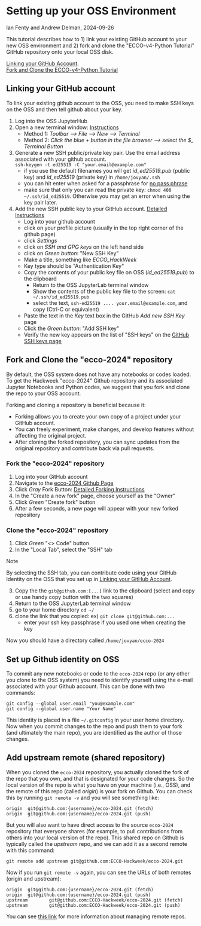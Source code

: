 # Setting up your OSS Environment

Ian Fenty and Andrew Delman, 2024-09-26

This tutorial describes how to 1) link your existing GitHub account to your new OSS environment and 2) fork and clone the "ECCO-v4-Python Tutorial" GitHub repository onto your local OSS disk.

[Linking your GitHub Account](#linking-your-github-account).\
[Fork and Clone the ECCO-v4-Python Tutorial](#fork-and-clone-the-ecco-v4-python-tutorial)

## Linking your GitHub account

To link your existing github account to the OSS, you need to make SSH keys on the OSS and then tell github about your key.

1. Log into the OSS JupyterHub
1. Open a new terminal window: [Instructions](https://jupyterlab.readthedocs.io/en/latest/user/terminal.html#)
   - Method 1: *Toolbar --> File --> New --> Terminal*
   - Method 2: *Click the blue + button in the file browser --> select the $_ Terminal Button*
1. Generate a new SSH public/private key pair. Use the email address associated with your github account.\
   ```ssh-keygen -t ed25519 -C "your.email@example.com"```
   - if you use the default filenames you will get *id_ed25519.pub* (public key) and *id_ed25519* (private key) in `/home/jovyan/.ssh` 
   - you can hit enter when asked for a passphrase for [no pass phrase](https://docs.github.com/en/authentication/connecting-to-github-with-ssh/working-with-ssh-key-passphrases)
   - make sure that only you can read the private key: ```chmod 400 ~/.ssh/id_ed25519```. Otherwise you may get an error when using the key pair later.
1. Add the new SSH public key to your GitHub account. [Detailed Instructions](https://docs.github.com/en/authentication/connecting-to-github-with-ssh/adding-a-new-ssh-key-to-your-github-account)
   - Log into your github account
   - click on your profile picture (usually in the top right corner of the github page)
   - click *Settings*
   - click on *SSH and GPG keys* on the left hand side
   - click on *Green button*: "New SSH Key"
   - Make a title, something like *ECCO_HackWeek*
   - Key type should be "Authentication Key"
   - Copy the contents of your public key file on OSS (*id_ed25519.pub*) to the clipboard
     - Return to the OSS JupyterLab terminal window
     - Show the contents of the public key file to the screen: ```cat ~/.ssh/id_ed25519.pub```
     - select the text, ```ssh-ed25519 .... your.email@example.com```, and copy (Ctrl-C or equivalent)
   - Paste the text in the *Key* text box in the GitHub *Add new SSH Key* page
   - Click the *Green button*: "Add SSH key"
   - Verify the new key appears on the list of "SSH keys" on the [GitHub SSH keys page](https://github.com/settings/keys)
    
## Fork and Clone the "ecco-2024" repository

By default, the OSS system does not have any notebooks or codes loaded. To get the Hackweek "ecco-2024" Github repository and its associated Jupyter Notebooks and Python codes, we suggest that you fork and clone the repo to your OSS account.

Forking and cloning a repository is beneficial because it:
- Forking allows you to create your own copy of a project under your GitHub account.
- You can freely experiment, make changes, and develop features without affecting the original project.
- After cloning the forked repository, you can sync updates from the original repository and contribute back via pull requests.

### Fork the "ecco-2024" repository
1. Log into your GitHub account
2. Navigate to the [ecco-2024 Github Page](https://github.com/ECCO-Hackweek/ecco-2024)
3. Click *Gray* Fork Button: [Detailed Forking Instructions](https://docs.github.com/en/pull-requests/collaborating-with-pull-requests/working-with-forks/fork-a-repo)
4. In the "Create a new fork" page, choose yourself as the "Owner"
5. Click *Green* "Create fork" button
6. After a few seconds, a new page will appear with your new forked repository

### Clone the "ecco-2024" repository
1. Click *Green* "\<\> Code" button
2. In the "Local Tab", select the "SSH" tab
> [!NOTE]
> By selecting the SSH tab, you can contribute code using your GitHub Identity on the OSS that you set up in [Linking your GitHub Account](#linking-your-github-account).
3. Copy the the `git@github.com:[...]` link to the clipboard (select and copy or use handy copy button with the two squares)
4. Return to the OSS JupyterLab terminal window
5. go to your home directory `cd ~/`
6. clone the link that you copied: ex) ```git clone git@github.com:...```
   - enter your ssh key passphrase if you used one when creating the key

Now you should have a directory called `/home/jovyan/ecco-2024`

## Set up Github identity on OSS

To commit any new notebooks or code to the `ecco-2024` repo (or any other you clone to the OSS system) you need to identify yourself using the e-mail associated with your Github account. This can be done with two commands:

```
git config --global user.email "you@example.com"
git config --global user.name "Your Name"
```

This identity is placed in a file `~/.gitconfig` in your user home directory. Now when you commit changes to the repo and push them to your fork (and ultimately the main repo), you are identified as the author of those changes.

## Add upstream remote (shared repository)

When you cloned the `ecco-2024` repository, you actually cloned the fork of the repo that you own, and that is designated for your code changes. So the local version of the repo is what you have on your machine (i.e., OSS), and the remote of this repo (called *origin*) is your fork on Github. You can check this by running ```git remote -v``` and you will see something like:

```
origin  git@github.com:{username}/ecco-2024.git (fetch)
origin  git@github.com:{username}/ecco-2024.git (push)
```

But you will also want to have direct access to the source `ecco-2024` repository that everyone shares (for example, to pull contributions from others into your local version of the repo). This shared repo on Github is typically called the *upstream* repo, and we can add it as a second remote with this command:

```
git remote add upstream git@github.com:ECCO-Hackweek/ecco-2024.git
```

Now if you run ```git remote -v``` again, you can see the URLs of both remotes (origin and upstream):

```
origin  git@github.com:{username}/ecco-2024.git (fetch)
origin  git@github.com:{username}/ecco-2024.git (push)
upstream        git@github.com:ECCO-Hackweek/ecco-2024.git (fetch)
upstream        git@github.com:ECCO-Hackweek/ecco-2024.git (push)
```

You can see [this link](https://docs.github.com/en/get-started/getting-started-with-git/managing-remote-repositories) for more information about managing remote repos.
